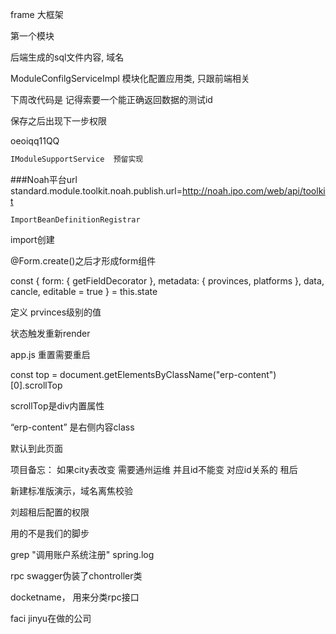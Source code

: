 frame 大框架 

第一个模块

后端生成的sql文件内容, 域名



ModuleConfilgServiceImpl  模块化配置应用类, 只跟前端相关

下周改代码是 记得索要一个能正确返回数据的测试id



保存之后出现下一步权限



oeoiqq11QQ



```java
IModuleSupportService  预留实现
```



###Noah平台url
standard.module.toolkit.noah.publish.url=http://noah.ipo.com/web/api/toolkit



```
ImportBeanDefinitionRegistrar
```

import创建



@Form.create()之后才形成form组件

 const { form: { getFieldDecorator }, metadata: { provinces, platforms }, data, cancle, editable = true } = this.state



定义 prvinces级别的值

状态触发重新render



app.js 重置需要重启



 const top = document.getElementsByClassName("erp-content")[0].scrollTop

scrollTop是div内置属性

“erp-content” 是右侧内容class

 <IndexRedirect to="config" /> 默认到此页面



项目备忘： 如果city表改变 需要通州运维 并且id不能变 对应id关系的 租后



新建标准版演示，域名离焦校验



刘超租后配置的权限



用的不是我们的脚步







grep "调用账户系统注册" spring.log

rpc swagger伪装了chontroller类

docketname， 用来分类rpc接口

faci jinyu在做的公司